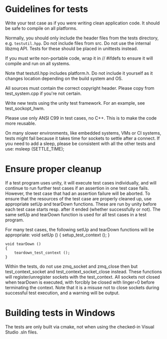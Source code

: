 #   Guidelines for tests

Write your test case as if you were writing clean application code. It should be safe to compile on all platforms.

Normally, you should only include the header files from the tests directory, e.g. `testutil.hpp`. Do not include files from src. Do not use the internal libzmq API. Tests for these should be placed in unittests instead.

If you must write non-portable code, wrap it in // #ifdefs to ensure it will compile and run on all systems.

Note that testutil.hpp includes platform.h. Do not include it yourself as it changes location depending on the build system and OS.

All sources must contain the correct copyright header. Please copy from test_system.cpp if you're not certain.

Write new tests using the unity test framework. For an example, see test_sockopt_hwm.

Please use only ANSI C99 in test cases, no C++. This is to make the code more reusable.

On many slower environments, like embedded systems, VMs or CI systems, tests might
fail because it takes time for sockets to settle after a connect. If you need
to add a sleep, please be consistent with all the other tests and use:
  msleep (SETTLE_TIME);

#   Ensure proper cleanup

If a test program uses unity, it will execute test cases individually, and will continue to run further test cases if an assertion in one test case fails. However, the test case that had an assertion failure will be aborted.
To ensure that the resources of the test case are properly cleaned up, use appropriate setUp and tearDown functions. These are run by unity before each test case starts resp. after it ended (whether successfully or not).
The same setUp and tearDown function is used for all test cases in a test program.

For many test cases, the following setUp and tearDown functions will be appropriate:
	void setUp ()
	{
		setup_test_context ();
	}

	void tearDown ()
	{
		teardown_test_context ();
	}

Within the tests, do not use zmq_socket and zmq_close then but test_context_socket and test_context_socket_close instead. These functions will register/unregister sockets with the test_context.
All sockets not closed when tearDown is executed, with forcibly be closed with linger=0 before terminating the context. Note that it is a misuse not to close sockets during successful test execution,
and a warning will be output.

#   Building tests in Windows

The tests are only built via cmake, not when using the checked-in Visual Studio .sln files.
